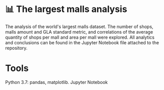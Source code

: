 # :bar_chart: The largest malls analysis
The analysis of the world's largest malls dataset. The number of shops, malls amount and GLA standard metric, and correlations of the average quantity of shops per mall and area per mall were explored. All analytics and conclusions can be found in the Jupyter Notebook file attached to the repository.
# Tools
Python 3.7: pandas, matplotlib. Jupyter Notebook
